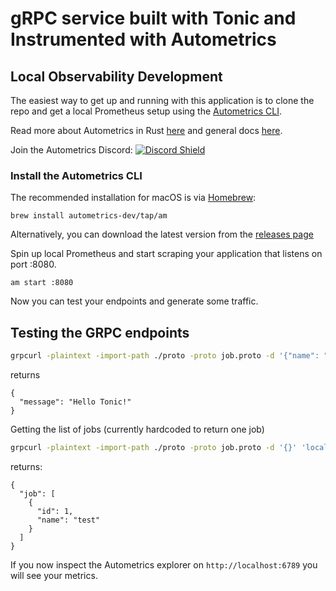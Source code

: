 # gRPC service built with Tonic and Instrumented with Autometrics

## Local Observability Development

The easiest way to get up and running with this application is to clone the repo and get a local Prometheus setup using the [Autometrics CLI](https://github.com/autometrics-dev/am).

Read more about Autometrics in Rust [here](https://github.com/autometrics-dev/autometrics-rs) and general docs [here](https://docs.autometrics.dev/). 

Join the Autometrics Discord:
[![Discord Shield](https://discordapp.com/api/guilds/950489382626951178/widget.png?style=shield)](https://discord.gg/kHtwcH8As9)

### Install the Autometrics CLI

The recommended installation for macOS is via [Homebrew](https://brew.sh/):

```
brew install autometrics-dev/tap/am
```

Alternatively, you can download the latest version from the [releases page](https://github.com/autometrics-dev/am/releases)

Spin up local Prometheus and start scraping your application that listens on port :8080.

```
am start :8080
```

Now you can test your endpoints and generate some traffic.

## Testing the GRPC endpoints

```bash
grpcurl -plaintext -import-path ./proto -proto job.proto -d '{"name": "Tonic"}' 'localhost:50051' job.JobRunner.SendJob
```

returns

```
{
  "message": "Hello Tonic!"
}
```

Getting the list of jobs (currently hardcoded to return one job)

```bash
grpcurl -plaintext -import-path ./proto -proto job.proto -d '{}' 'localhost:50051' job.JobRunner.ListJobs
```

returns:

```
{
  "job": [
    {
      "id": 1,
      "name": "test"
    }
  ]
}
```

If you now inspect the Autometrics explorer on `http://localhost:6789` you will see your metrics.
